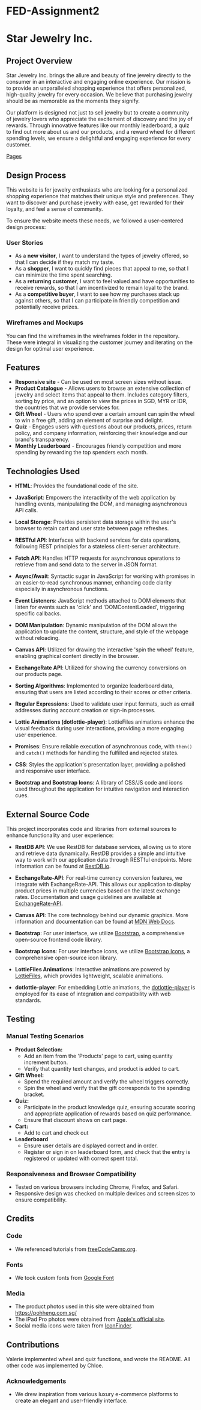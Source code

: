 # FED-Assignment2
# Star Jewelry Inc.

## Project Overview

Star Jewelry Inc. brings the allure and beauty of fine jewelry directly to the consumer in an interactive and engaging online experience. Our mission is to provide an unparalleled shopping experience that offers personalized, high-quality jewelry for every occasion. We believe that purchasing jewelry should be as memorable as the moments they signify.

Our platform is designed not just to sell jewelry but to create a community of jewelry lovers who appreciate the excitement of discovery and the joy of rewards. Through innovative features like our monthly leaderboard, a quiz to find out more about us and our products, and a reward wheel for different spending levels, we ensure a delightful and engaging experience for every customer.

[Pages](https://cctansh.github.io/FED-Assignment2/)

## Design Process

This website is for jewelry enthusiasts who are looking for a personalized shopping experience that matches their unique style and preferences. They want to discover and purchase jewelry with ease, get rewarded for their loyalty, and feel a sense of community.

To ensure the website meets these needs, we followed a user-centered design process:

### User Stories

- As a **new visitor**, I want to understand the types of jewelry offered, so that I can decide if they match my taste.
- As a **shopper**, I want to quickly find pieces that appeal to me, so that I can minimize the time spent searching.
- As a **returning customer**, I want to feel valued and have opportunities to receive rewards, so that I am incentivized to remain loyal to the brand.
- As a **competitive buyer**, I want to see how my purchases stack up against others, so that I can participate in friendly competition and potentially receive prizes.

### Wireframes and Mockups

You can find the wireframes in the wireframes folder in the repository. These were integral in visualizing the customer journey and iterating on the design for optimal user experience.

## Features
- **Responsive site** - Can be used on most screen sizes without issue.
- **Product Catalogue** - Allows users to browse an extensive collection of jewelry and select items that appeal to them. Includes category filters, sorting by price, and an option to view the prices in SGD, MYR or IDR, the countries that we provide services for.
- **Gift Wheel** - Users who spend over a certain amount can spin the wheel to win a free gift, adding an element of surprise and delight.
- **Quiz** - Engages users with questions about our products, prices, return policy, and company information, reinforcing their knowledge and our brand's transparency.
- **Monthly Leaderboard** - Encourages friendly competition and more spending by rewarding the top spenders each month.


## Technologies Used

- **HTML**: Provides the foundational code of the site.

- **JavaScript**: Empowers the interactivity of the web application by handling events, manipulating the DOM, and managing asynchronous API calls.

- **Local Storage**: Provides persistent data storage within the user's browser to retain cart and user state between page refreshes.

- **RESTful API**: Interfaces with backend services for data operations, following REST principles for a stateless client-server architecture.

- **Fetch API**: Handles HTTP requests for asynchronous operations to retrieve from and send data to the server in JSON format.

- **Async/Await**: Syntactic sugar in JavaScript for working with promises in an easier-to-read synchronous manner, enhancing code clarity especially in asynchronous functions.

- **Event Listeners**: JavaScript methods attached to DOM elements that listen for events such as 'click' and 'DOMContentLoaded', triggering specific callbacks.

- **DOM Manipulation**: Dynamic manipulation of the DOM allows the application to update the content, structure, and style of the webpage without reloading.

- **Canvas API**: Utilized for drawing the interactive 'spin the wheel' feature, enabling graphical content directly in the browser.

- **ExchangeRate API**: Utilized for showing the currency conversions on our products page.

- **Sorting Algorithms**: Implemented to organize leaderboard data, ensuring that users are listed according to their scores or other criteria.

- **Regular Expressions**: Used to validate user input formats, such as email addresses during account creation or sign-in processes.

- **Lottie Animations (dotlottie-player)**: LottieFiles animations enhance the visual feedback during user interactions, providing a more engaging user experience.

- **Promises**: Ensure reliable execution of asynchronous code, with `then()` and `catch()` methods for handling the fulfilled and rejected states.

- **CSS**: Styles the application's presentation layer, providing a polished and responsive user interface.

- **Bootstrap and Bootstrap Icons**: A library of CSS/JS code and icons used throughout the application for intuitive navigation and interaction cues.


## External Source Code

This project incorporates code and libraries from external sources to enhance functionality and user experience:

- **RestDB API**: We use RestDB for database services, allowing us to store and retrieve data dynamically. RestDB provides a simple and intuitive way to work with our application data through RESTful endpoints. More information can be found at [RestDB.io](https://restdb.io/).

- **ExchangeRate-API**: For real-time currency conversion features, we integrate with ExchangeRate-API. This allows our application to display product prices in multiple currencies based on the latest exchange rates. Documentation and usage guidelines are available at [ExchangeRate-API](https://www.exchangerate-api.com/).

- **Canvas API**: The core technology behind our dynamic graphics. More information and documentation can be found at [MDN Web Docs](https://developer.mozilla.org/en-US/docs/Web/API/Canvas_API).

- **Bootstrap**: For user interface, we utilize [Bootstrap](https://getbootstrap.com/), a comprehensive open-source frontend code library.

- **Bootstrap Icons**: For user interface icons, we utilize [Bootstrap Icons](https://icons.getbootstrap.com/), a comprehensive open-source icon library.

- **LottieFiles Animations**: Interactive animations are powered by [LottieFiles](https://lottiefiles.com/), which provides lightweight, scalable animations.

- **dotlottie-player**: For embedding Lottie animations, the [dotlottie-player](https://dotlottie.io/) is employed for its ease of integration and compatibility with web standards.


## Testing

### Manual Testing Scenarios

- **Product Selection:**
  - Add an item from the 'Products' page to cart, using quantity increment button.
  - Verify that quantity text changes, and product is added to cart.
- **Gift Wheel:**
  - Spend the required amount and verify the wheel triggers correctly.
  - Spin the wheel and verify that the gift corresponds to the spending bracket.
- **Quiz:**
  - Participate in the product knowledge quiz, ensuring accurate scoring and appropriate application of rewards based on quiz performance.
  - Ensure that discount shows on cart page.
- **Cart:**
  - Add to cart and check out
- **Leaderboard**
  - Ensure user details are displayed correct and in order.
  - Register or sign in on leaderboard form, and check that the entry is registered or updated with correct spent total.

### Responsiveness and Browser Compatibility

- Tested on various browsers including Chrome, Firefox, and Safari.
- Responsive design was checked on multiple devices and screen sizes to ensure compatibility.


## Credits

### Code
- We referenced tutorials from [freeCodeCamp.org](https://www.youtube.com/c/Freecodecamp).

### Fonts
- We took custom fonts from [Google Font](https://fonts.google.com/)

### Media

- The product photos used in this site were obtained from https://pohheng.com.sg/
- The iPad Pro photos were obtained from [Apple's official site](https://www.apple.com/sg/ipad-pro/).
- Social media icons were taken from [IconFinder](https://www.iconfinder.com/).


## Contributions

Valerie implemented wheel and quiz functions, and wrote the README. All other code was implemented by Chloe.

### Acknowledgements

- We drew inspiration from various luxury e-commerce platforms to create an elegant and user-friendly interface.

